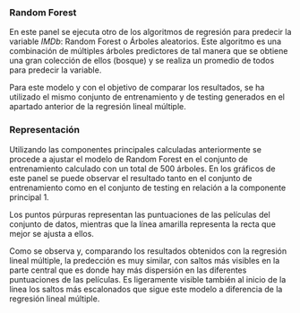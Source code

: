### Random Forest

En este panel se ejecuta otro de los algoritmos de regresión para predecir la variable *IMDb*: Random Forest o Árboles aleatorios. Este algoritmo es una combinación de múltiples árboles predictores de tal manera que se obtiene una gran colección de ellos (bosque) y se realiza un promedio de todos para predecir la variable. 

Para este modelo y con el objetivo de comparar los resultados, se ha utilizado el mismo conjunto de entrenamiento y de testing generados en el apartado anterior de la regresión lineal múltiple. 


### Representación

Utilizando las componentes principales calculadas anteriormente se procede a ajustar el modelo de Random Forest en el conjunto de entrenamiento calculado con un total de 500 árboles. En los gráficos de este panel se puede observar el resultado tanto en el conjunto de entrenamiento como en el conjunto de testing en relación a la componente principal 1. 

Los puntos púrpuras representan las puntuaciones de las películas del conjunto de datos, mientras que la línea amarilla representa la recta que mejor se ajusta a ellos.

Como se observa y, comparando los resultados obtenidos con la regresión lineal múltiple, la predección es muy similar, con saltos más visibles en la parte central que es donde hay más dispersión en las diferentes puntuaciones de las películas. Es ligeramente visible también al inicio de la linea los saltos más escalonados que sigue este modelo a diferencia de la regresión lineal múltiple.